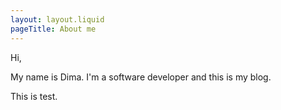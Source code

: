 ```yaml
---
layout: layout.liquid
pageTitle: About me
---
```

Hi,

My name is Dima. I'm a software developer and this is my blog.

This is test.